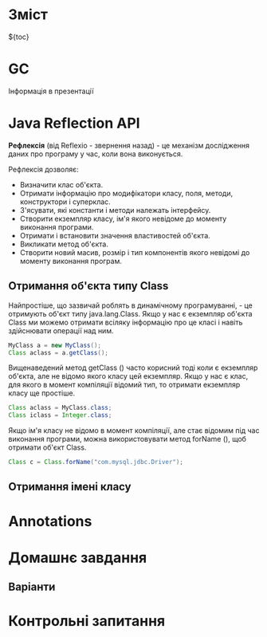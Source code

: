 # Зміст

${toc}

# GC

Інформація в презентації

# Java Reflection API

**Рефлексія** (від Reflexio - звернення назад) - це механізм дослідження даних про програму у час, коли вона виконується.

Рефлексія дозволяє:
- Визначити клас об'єкта.
- Отримати інформацію про модифікатори класу, поля, методи, конструктори і суперклас.
- З'ясувати, які константи і методи належать інтерфейсу.
- Створити екземпляр класу, ім'я якого невідоме до моменту виконання програми.
- Отримати і встановити значення властивостей об'єкта.
- Викликати метод об'єкта.
- Створити новий масив, розмір і тип компонентів якого невідомі до моменту виконання програм.

## Отримання об'єкта типу Class

Найпростіше, що зазвичай роблять в динамічному програмуванні, - це отримують об'єкт типу java.lang.Class. Якщо у нас є екземпляр об'єкта Class ми можемо отримати всіляку інформацію про це класі і навіть здійснювати операції над ним.

```java
MyClass a = new MyClass(); 
Class aclass = a.getClass(); 
```

Вищенаведений метод getClass () часто корисний тоді коли є екземпляр об'єкта, але не відомо якого класу цей екземпляр. Якщо у нас є клас, для якого в момент компіляції відомий тип, то отримати екземпляр класу ще простіше.

```java
Class aclass = MyClass.class; 
Class iclass = Integer.class; 
```

Якщо ім'я класу не відомо в момент компіляції, але стає відомим під час виконання програми, можна використовувати метод forName (), щоб отримати об'єкт Class.

```java
Class c = Class.forName("com.mysql.jdbc.Driver");
```

## Отримання імені класу






# Annotations

# Домашнє завдання

## Варіанти

# Контрольні запитання